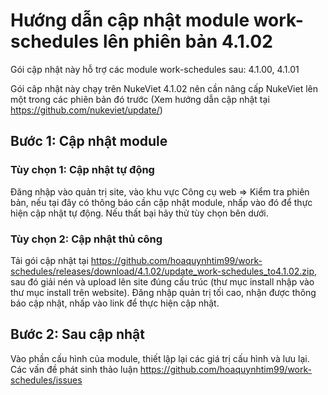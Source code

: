 # Hướng dẫn cập nhật module work-schedules lên phiên bản 4.1.02

Gói cập nhật này hỗ trợ các module work-schedules sau: 4.1.00, 4.1.01

Gói câp nhật này chạy trên NukeViet 4.1.02 nên cần nâng cấp NukeViet lên một trong các phiên bản đó trước (Xem hướng dẫn cập nhật tại https://github.com/nukeviet/update/)

## Bước 1: Cập nhật module

### Tùy chọn 1: Cập nhật tự động

Đăng nhập vào quản trị site, vào khu vực Công cụ web => Kiểm tra phiên bản, nếu tại đây có thông báo cần cập nhật module, nhấp vào đó để thực hiện cập nhật tự động. Nếu thất bại hãy thử tùy chọn bên dưới.

### Tùy chọn 2: Cập nhật thủ công

Tải gói cập nhật tại https://github.com/hoaquynhtim99/work-schedules/releases/download/4.1.02/update_work-schedules_to4.1.02.zip, sau đó giải nén và upload lên site đúng cấu trúc (thư mục install nhập vào thư mục install trên website).
Đăng nhập quản trị tối cao, nhận được thông báo cập nhật, nhấp vào link để thực hiện cập nhật.

## Bước 2: Sau cập nhật

Vào phần cấu hình của module, thiết lập lại các giá trị cấu hình và lưu lại.
Các vấn đề phát sinh thảo luận https://github.com/hoaquynhtim99/work-schedules/issues
